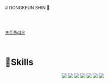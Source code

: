 <html>
<head>

</head>
<body>
# DONGKEUN SHIN 👋

<!--
**Kun-9/kun-9** is a ✨ _special_ ✨ repository because its `README.md` (this file) appears on your GitHub profile.

Here are some ideas to get you started:

- 🔭 I’m currently working on ...
- 🌱 I’m currently learning ...
- 👯 I’m looking to collaborate on ...
- 🤔 I’m looking for help with ...
- 💬 Ask me about ...
- 📫 How to reach me: ...
- 😄 Pronouns: ...
- ⚡ Fun fact: ...
-->

<br/><br/>


  <a href="https://mewing-epoch-d3f.notion.site/1a17c62df4364c21a4f5f88ad78cc202?pvs=4" >포트폴리오</a>
</div>
<br/>

# 💪Skills

<div align=center> 
  <img src="https://img.shields.io/badge/java-007396?style=for-the-badge&logo=java&logoColor=white"> 
  <img src="https://img.shields.io/badge/javascript-F7DF1E?style=for-the-badge&logo=javascript&logoColor=black"> 
  <img src="https://img.shields.io/badge/oracle-F80000?style=for-the-badge&logo=oracle&logoColor=white"> 
  <img src="https://img.shields.io/badge/spring-6DB33F?style=for-the-badge&logo=spring&logoColor=white"> 
  <img src="https://img.shields.io/badge/springboot-6DB33F?style=for-the-badge&logo=springboot&logoColor=white">
  <img src="https://img.shields.io/badge/bootstrap-7952B3?style=for-the-badge&logo=bootstrap&logoColor=white">
  <img src="https://img.shields.io/badge/AWS-232F3E?style=for-the-badge&logo=amazonaws&logoColor=white"> 
</div>
</body>

<!--
<img src="https://img.shields.io/badge/git-F05032?style=for-the-badge&logo=git&logoColor=white">
-->
</html>



